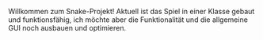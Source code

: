 Willkommen zum Snake-Projekt! 
Aktuell ist das Spiel in einer Klasse gebaut und funktionsfähig, ich möchte aber die Funktionalität und die allgemeine GUI noch ausbauen und optimieren.
